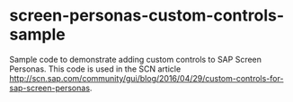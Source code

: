 # screen-personas-custom-controls-sample
Sample code to demonstrate adding custom controls to SAP Screen Personas. This code is used in the SCN article http://scn.sap.com/community/gui/blog/2016/04/29/custom-controls-for-sap-screen-personas.